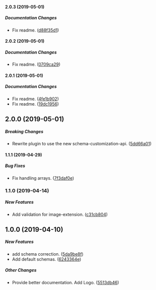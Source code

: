 #### 2.0.3 (2019-05-01)

##### Documentation Changes

*  Fix readme. ([d88f35d1](https://github.com/AndreasFaust/gatsby-source-custom-api/commit/d88f35d121b41850ea4991a24269a4a6c13a473b))

#### 2.0.2 (2019-05-01)

##### Documentation Changes

*  Fix readme. ([0709ca29](https://github.com/AndreasFaust/gatsby-source-custom-api/commit/0709ca291c13e12d37463f86e62946e0e042d858))

#### 2.0.1 (2019-05-01)

##### Documentation Changes

*  Fix readme. ([4fe1b902](https://github.com/AndreasFaust/gatsby-source-custom-api/commit/4fe1b902fcb4720aa8e214cdf1b36e40cb0b1a50))
*  Fix readme. ([19dc1956](https://github.com/AndreasFaust/gatsby-source-custom-api/commit/19dc1956e879dbfb34ab0bcc2070191c0776d1c5))

## 2.0.0 (2019-05-01)

##### Breaking Changes

*  Rewrite plugin to use the new schema-customization-api. ([5dd66a01](https://github.com/AndreasFaust/gatsby-source-custom-api/commit/5dd66a018beb04d54f6e8f4878a8791a95215d09))

#### 1.1.1 (2019-04-29)

##### Bug Fixes

*  Fix handling arrays. ([7f3daf0e](https://github.com/AndreasFaust/gatsby-source-custom-api/commit/7f3daf0e1afb80f9d938e239e8fb7e92cc5ebd16))

### 1.1.0 (2019-04-14)

##### New Features

*  Add validation for image-extension. ([c31cb804](https://github.com/AndreasFaust/gatsby-source-custom-api/commit/c31cb804dacd0935b1a690871f60b76514b69ecc))

## 1.0.0 (2019-04-10)

##### New Features

*  add schema correction. ([5da9be8f](https://github.com/AndreasFaust/gatsby-source-custom-api/commit/5da9be8f99dd373dc80cd0d6f8fe94f755af0710))
*  Add default schemas. ([6243364e](https://github.com/AndreasFaust/gatsby-source-custom-api/commit/6243364e8997aead2a56d01c27f5374c055395a1))

##### Other Changes

*  Provide better documentation. Add Logo. ([5513db46](https://github.com/AndreasFaust/gatsby-source-custom-api/commit/5513db46f2dcb8e494d28e4637f6c2d93b637862))

